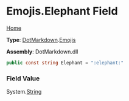 # Emojis\.Elephant Field

[Home](../../../README.md)

**Type**: [DotMarkdown](../../README.md)\.[Emojis](../README.md)

**Assembly**: DotMarkdown\.dll

```csharp
public const string Elephant = ":elephant:"
```

### Field Value

System\.[String](https://docs.microsoft.com/en-us/dotnet/api/system.string)